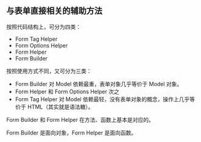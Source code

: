 ## 与表单直接相关的辅助方法

按照代码结构上，可分为四类：

- Form Tag Helper
- Form Options Helper
- Form Helper
- Form Builder

按照使用方式不同，又可分为三类：

- Form Builder 对 Model 依赖最重，表单对象几乎等价于 Model 对象。
- Form Helper 和 Form Options Helper 次之
- Form Tag Helper 对 Model 依赖最轻，没有表单对象的概念，操作上几乎等价于 HTML（其实就是语法糖）。

Form Builder 和 Form Helper 在方法、函数上基本是对应的。

Form Builder 是面向对象，Form Helper 是面向函数。

